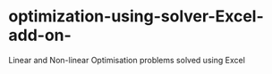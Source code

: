 # optimization-using-solver-Excel-add-on-
Linear and Non-linear Optimisation problems solved using Excel
